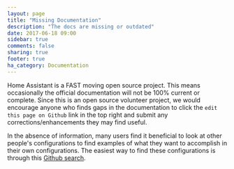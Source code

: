 ```yaml
---
layout: page
title: "Missing Documentation"
description: "The docs are missing or outdated"
date: 2017-06-18 09:00
sidebar: true
comments: false
sharing: true
footer: true
ha_category: Documentation
---
```



Home Assistant is a FAST moving open source project. This means occasionally the official documentation will not be 100% current or complete. Since this is an open source volunteer project, we would encourage anyone who finds gaps in the documentation to click the `edit this page on Github` link in the top right and submit any corrections/enhancements they may find useful.

In the absence of information, many users find it beneficial to look at other people's configurations to find examples of what they want to accomplish in their own configurations. The easiest way to find these configurations is through this [Github search](https://github.com/search?q=topic%3Ahome-assistant-config&type=Repositories).
